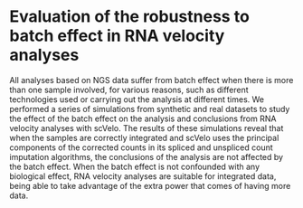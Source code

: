 # Evaluation of the robustness to batch effect in RNA velocity analyses
All analyses based on NGS data suffer from batch effect when there is more than one sample involved, for various reasons, such as different technologies used or carrying out the analysis at different times. We performed a series of simulations from synthetic and real datasets to study the effect of the batch effect on the analysis and conclusions from RNA velocity analyses with scVelo. The results of these simulations reveal that when the samples are correctly integrated and scVelo uses the principal components of the corrected counts in its spliced and unspliced count imputation algorithms, the conclusions of the analysis are not affected by the batch effect. When the batch effect is not confounded with any biological effect, RNA velocity analyses are suitable for integrated data, being able to take advantage of the extra power that comes of having more data.
